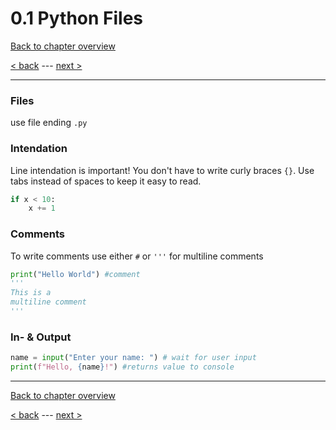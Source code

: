 # 0.1 Python Files

[Back to chapter overview](../README.md)

[< back](0-hello-world.md) ---
[next >](2-variables.md)

---

### Files

use file ending `.py`

### Intendation

Line intendation is important! You don't have to write curly braces `{}`. Use tabs instead of spaces to keep it easy to read.

```python
if x < 10:
    x += 1
```

### Comments

To write comments use either `#` or `'''` for multiline comments

```python
print("Hello World") #comment
'''
This is a
multiline comment
'''
```

### In- & Output

```python
name = input("Enter your name: ") # wait for user input
print(f"Hello, {name}!") #returns value to console

```

---

[Back to chapter overview](../README.md)

[< back](0-hello-world.md) ---
[next >](2-variables.md)
